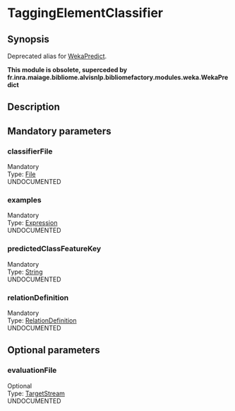 <h1 class="module">TaggingElementClassifier</h1>

## Synopsis

Deprecated alias for <a href="../module/WekaPredict" class="module">WekaPredict</a>.

**This module is obsolete, superceded by fr.inra.maiage.bibliome.alvisnlp.bibliomefactory.modules.weka.WekaPredict**

## Description

## Mandatory parameters

<h3 name="classifierFile" class="param">classifierFile</h3>

<div class="param-level param-level-mandatory">Mandatory
</div>
<div class="param-type">Type: <a href="../converter/java.io.File" class="converter">File</a>
</div>
UNDOCUMENTED

<h3 name="examples" class="param">examples</h3>

<div class="param-level param-level-mandatory">Mandatory
</div>
<div class="param-type">Type: <a href="../converter/fr.inra.maiage.bibliome.alvisnlp.core.corpus.expressions.Expression" class="converter">Expression</a>
</div>
UNDOCUMENTED

<h3 name="predictedClassFeatureKey" class="param">predictedClassFeatureKey</h3>

<div class="param-level param-level-mandatory">Mandatory
</div>
<div class="param-type">Type: <a href="../converter/java.lang.String" class="converter">String</a>
</div>
UNDOCUMENTED

<h3 name="relationDefinition" class="param">relationDefinition</h3>

<div class="param-level param-level-mandatory">Mandatory
</div>
<div class="param-type">Type: <a href="../converter/fr.inra.maiage.bibliome.alvisnlp.bibliomefactory.modules.weka.RelationDefinition" class="converter">RelationDefinition</a>
</div>
UNDOCUMENTED

## Optional parameters

<h3 name="evaluationFile" class="param">evaluationFile</h3>

<div class="param-level param-level-optional">Optional
</div>
<div class="param-type">Type: <a href="../converter/fr.inra.maiage.bibliome.util.streams.TargetStream" class="converter">TargetStream</a>
</div>
UNDOCUMENTED

